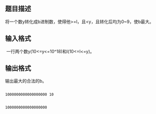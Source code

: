 ## 题目描述

<div>
 将一个数y转化成b进制数，使得他>=l，且<y，且转化后均为0~9，使b最大。
</div>
<div></div>

## 输入格式

<p> 一行两个数y(10<=y<=10^18)和l(10<=l<=y)。</p>

## 输出格式

<p>输出最大的合法的b。</p>

```input1
1000000000000000000 10
```
```output1
1000000000000000000
```
